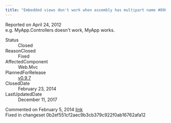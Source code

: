```yaml
---
title: "Embedded views don't work when assembly has multipart name #890"
---
```

<div class="issue-report">
   <div class="issue-header">Reported on 
      <time datetime="2012-04-24T20:47:55.15-07:00" title="2012-04-24T20:47:55.15-07:00">April 24, 2012</time>
   </div>
   <div class="issue-message" markdown="1">e.g. MyApp.Controllers doesn't work, MyApp works.
      
   </div>
   <div class="issue-footer">
      <dl>
         <dt>Status</dt>
         <dd>Closed</dd>
         <dt>ReasonClosed</dt>
         <dd>Fixed</dd>
         <dt>AffectedComponent</dt>
         <dd>Web.Mvc</dd>
         <dt>PlannedForRelease</dt>
         <dd><a href="https://github.com/maxtoroq/MvcCodeRouting/releases/tag/v0.9.7">v0.9.7</a></dd>
         <dt>ClosedDate</dt>
         <dd>
            <time datetime="2014-02-23T19:19:27.21-08:00" title="2014-02-23T19:19:27.21-08:00">February 23, 2014</time>
         </dd>
         <dt>LastUpdatedDate</dt>
         <dd>
            <time datetime="2017-12-11T02:15:56.247-08:00" title="2017-12-11T02:15:56.247-08:00">December 11, 2017</time>
         </dd>
      </dl>
   </div>
</div>
<div id="post132727" class="issue-comment">
   <div class="issue-header">Commented on 
      <time datetime="2014-02-05T11:42:29.62-08:00" title="2014-02-05T11:42:29.62-08:00">February 5, 2014</time> <a href="#post132727" class="post-link">link</a></div>
   <div class="issue-message" markdown="1">Fixed in changeset 0b2ef551cf2aec9b3cb379c922f0ab16762afa12
      
   </div>
</div>